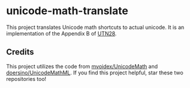 # unicode-math-translate

This project translates Unicode math shortcuts to actual unicode. It is an implementation of the Appendix B of [UTN28](https://www.unicode.org/notes/tn28/UTN28-PlainTextMath-v3.1.pdf).

## Credits

This project utilizes the code from [mvoidex/UnicodeMath](https://github.com/mvoidex/UnicodeMath) and [doersino/UnicodeMathML](https://github.com/doersino/UnicodeMathML). If you find this project helpful, star these two repositories too!
